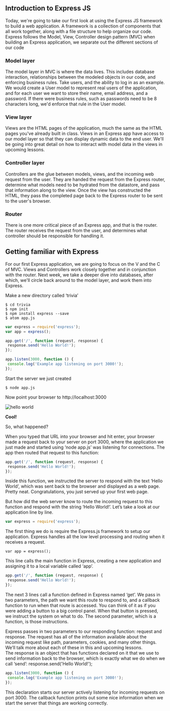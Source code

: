 ## Introduction to Express JS

Today, we're going to take our first look at using the Express JS framework to build a web application.  A framework is a collection of components that all work together, along with a file structure to help organize our code.  Express follows the Model, View, Controller design pattern (MVC) when building an Express application, we separate out the different sections of our code

### Model layer

The model layer in MVC is where the data lives.  This includes database interaction, relationships between the modeled objects in our code, and enforcing business rules.  Take users, and the ability to log in as an example.  We would create a User model to represent real users of the application, and for each user we want to store their name, email address, and a password.  If there were business rules, such as passwords need to be 8 characters long, we'd enforce that rule in the User model.

### View layer

Views are the HTML pages of the application, much the same as the HTML pages you've already built in class.  Views in an Express app have access to our model layer so that they can display dynamic data to the end user.  We'll be going into great detail on how to interact with model data in the views in upcoming lessons.

### Controller layer

Controllers are the glue between models, views, and the incoming web request from the user.  They are handed the request from the Express router, determine what models need to be hydrated from the datastore, and pass that information along to the view.  Once the view has constructed the HTML, they pass the completed page back to the Express router to be sent to the user's browser.

### Router

There is one more critical piece of an Express app, and that is the router.  The router receives the request from the user, and determines what controller should be responsible for handling it.


## Getting familiar with Express

For our first Express application, we are going to focus on the V and the C of MVC.  Views and Controllers work closely together and in conjunction with the router.  Next week, we take a deeper dive into databases, after which, we'll circle back around to the model layer, and work them into Express.

Make a new directory called ‘trivia’

```
$ cd trivia
$ npm init
$ npm install express --save
$ atom app.js
```

```Javascript
var express = require('express');
var app = express();

app.get('/', function (request, response) {
 response.send('Hello World!');
});

app.listen(3000, function () {
 console.log('Example app listening on port 3000!');
});
```

Start the server we just created

```
$ node app.js
```


Now point your browser to http://localhost:3000

![hello world](https://s3.amazonaws.com/learn-site/curriculum/express-hello-world.png)

**Cool!**

So, what happened?

When you typed that URL into your browser and hit enter, your browser made a request back to your server on port 3000, where the application we just made and started using ‘node app.js’ was listening for connections.  The app then routed that request to this function:

```javascript
app.get('/', function (request, response) {
 response.send('Hello World!');
});
```


Inside this function, we instructed the server to respond with the text ‘Hello World’, which was sent back to the browser and displayed as a web page.  Pretty neat.  Congratulations, you just served up your first web page.


But how did the web server know to route the incoming request to this function and respond with the string ‘Hello World!’.  Let’s take a look at our application line by line.

```Javascript
var express = require('express');
```

The first thing we do is require the Express.js framework to setup our application.  Express handles all the low level processing and routing when it receives a request.  

```
var app = express();
```

This line calls the main function in Express, creating a new application and assigning it to a local variable called ‘app’.  

```javascript
app.get('/', function (request, response) {
 response.send('Hello World!');
});
```

The next 3 lines call a function defined in Express named ‘get’.  We pass in two parameters, the path we want this route to respond to, and a callback function to run when that route is accessed.  You can think of it as if you were adding a button to a big control panel.  When that button is pressed, we instruct the system on what to do.  The second parameter, which is a function, is those instructions.  

Express passes in two parameters to our responding function: request and response.  The request has all of the information available about the incoming request like path, parameters, cookies, and many other things.  We’ll talk more about each of these in this and upcoming lessons.  
The response is an object that has functions declared on it that we use to send information back to the browser, which is exactly what we do when we call ‘send’: response.send('Hello World!');

```javascript
app.listen(3000, function () {
 console.log('Example app listening on port 3000!');
});
```

This declaration starts our server actively listening for incoming requests on port 3000.  The callback function prints out some nice information when we start the server that things are working correctly.




